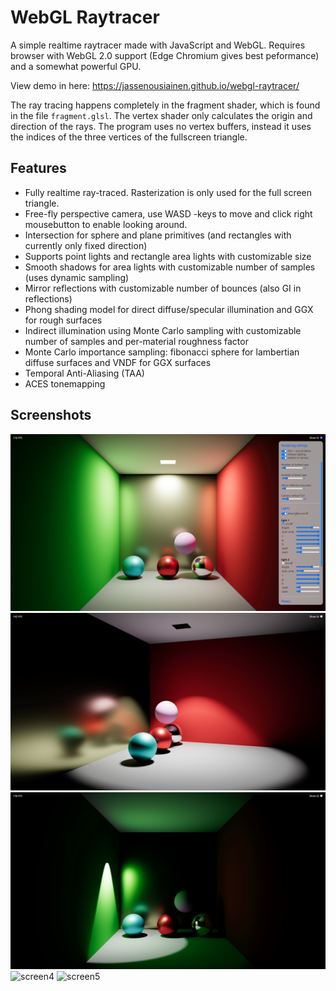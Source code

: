 # WebGL Raytracer
A simple realtime raytracer made with JavaScript and WebGL. Requires browser with WebGL 2.0 support (Edge Chromium gives best peformance) and a somewhat powerful GPU.

View demo in here: https://jassenousiainen.github.io/webgl-raytracer/

The ray tracing happens completely in the fragment shader, which is found in the file `fragment.glsl`. The vertex shader only calculates the origin and direction of the rays.
The program uses no vertex buffers, instead it uses the indices of the three vertices of the fullscreen triangle.

## Features
- Fully realtime ray-traced. Rasterization is only used for the full screen triangle.
- Free-fly perspective camera, use WASD -keys to move and click right mousebutton to enable looking around.
- Intersection for sphere and plane primitives (and rectangles with currently only fixed direction)
- Supports point lights and rectangle area lights with customizable size
- Smooth shadows for area lights with customizable number of samples (uses dynamic sampling)
- Mirror reflections with customizable number of bounces (also GI in reflections)
- Phong shading model for direct diffuse/specular illumination and GGX for rough surfaces
- Indirect illumination using Monte Carlo sampling with customizable number of samples and per-material roughness factor
- Monte Carlo importance sampling: fibonacci sphere for lambertian diffuse surfaces and VNDF for GGX surfaces
- Temporal Anti-Aliasing (TAA)
- ACES tonemapping


## Screenshots
![screen1](/screenshots/screenshot1.png?raw=true)
![screen2](/screenshots/screenshot2.png?raw=true)
![screen3](/screenshots/screenshot3.png?raw=true)
![screen4](/screenshots/screenshot4.png?raw=true)
![screen5](/screenshots/screenshot5.png?raw=true)